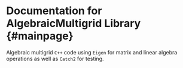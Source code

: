 # Documentation for AlgebraicMultigrid Library {#mainpage}

Algebraic multigrid `C++` code using `Eigen` for matrix and linear algebra operations as well as `Catch2` for testing.
